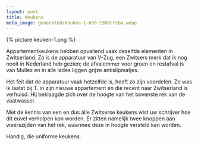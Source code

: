 ```yaml
---
layout: post
title: Keukens
meta_image: generated/keuken-1-650-2388cfcba.webp
---
```


{% picture keuken-1.png %}

Appartementkeukens hebben opvallend vaak dezelfde elementen in Zwitserland. Zo is de apparatuur van V-Zug, een Zwitsers merk dat ik nog nooit in Nederland heb gezien; de afvalemmer voor groen en restafval is van Mullex en in alle lades liggen grijze antislipmatjes.

Het feit dat de apparatuur vaak hetzelfde is, heeft zo zijn voordelen. Zo was ik laatst bij T. in zijn nieuwe appartement en die recent naar Zwitserland is verhuisd. Hij beklaagde zich over de hoogte van het bovenste rek van de vaatwasser.

Met de kennis van een en dus álle Zwitserse keukens wist uw schrijver hoe dit euvel verholpen kon worden. Er zitten namelijk twee knoppen aan weerszijden van het rek, waarmee deze in hoogte versteld kan worden.

Handig, die uniforme keukens.
